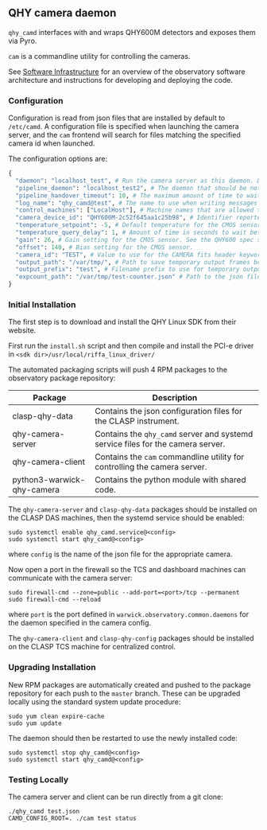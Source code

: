## QHY camera daemon

`qhy_camd` interfaces with and wraps QHY600M detectors and exposes them via Pyro.

`cam` is a commandline utility for controlling the cameras.

See [Software Infrastructure](https://github.com/warwick-one-metre/docs/wiki/Software-Infrastructure) for an overview of the observatory software architecture and instructions for developing and deploying the code.

### Configuration

Configuration is read from json files that are installed by default to `/etc/camd`.
A configuration file is specified when launching the camera server, and the `cam` frontend will search for files matching the specified camera id when launched.

The configuration options are:
```python
{
  "daemon": "localhost_test", # Run the camera server as this daemon. Daemon types are registered in `warwick.observatory.common.daemons`.
  "pipeline_daemon": "localhost_test2", # The daemon that should be notified to hand over newly saved frames for processing.
  "pipeline_handover_timeout": 10, # The maximum amount of time to wait for the pipeline daemon to accept a newly saved frame. The exposure sequence is aborted if this is exceeded.
  "log_name": "qhy_camd@test", # The name to use when writing messages to the observatory log.
  "control_machines": ["LocalHost"], # Machine names that are allowed to control (rather than just query) state. Machine names are registered in `warwick.observatory.common.IP`.
  "camera_device_id": "QHY600M-2c52f645aa1c25b98", # Identifier reported by the SDK for the desired camera. If not known, set a dummy value and look at the list reported when camd attempts to connect.
  "temperature_setpoint": -5, # Default temperature for the CMOS sensor.
  "temperature_query_delay": 1, # Amount of time in seconds to wait between querying the camera temperature and cooling status
  "gain": 26, # Gain setting for the CMOS sensor. See the QHY600 spec sheet for details on the implications on signal and read noise.
  "offset": 140, # Bias setting for the CMOS sensor.
  "camera_id": "TEST", # Value to use for the CAMERA fits header keyword.
  "output_path": "/var/tmp/", # Path to save temporary output frames before they are handed to the pipeline daemon. This should match the pipeline incoming_data_path setting.
  "output_prefix": "test", # Filename prefix to use for temporary output frames.
  "expcount_path": "/var/tmp/test-counter.json" # Path to the json file that is used to track the continuous frame number.
}
```

### Initial Installation

The first step is to download and install the QHY Linux SDK from their website.

First run the `install.sh` script and then compile and install the PCI-e driver in `<sdk dir>/usr/local/riffa_linux_driver/`

The automated packaging scripts will push 4 RPM packages to the observatory package repository:

| Package           | Description |
| ----------------- | ------ |
| clasp-qhy-data  | Contains the json configuration files for the CLASP instrument. |
| qhy-camera-server | Contains the `qhy_camd` server and systemd service files for the camera server. |
| qhy-camera-client | Contains the `cam` commandline utility for controlling the camera server. |
| python3-warwick-qhy-camera | Contains the python module with shared code. |

The `qhy-camera-server` and `clasp-qhy-data` packages should be installed on the CLASP DAS machines, then the systemd service should be enabled:
```
sudo systemctl enable qhy_camd.service@<config>
sudo systemctl start qhy_camd@<config>
```

where `config` is the name of the json file for the appropriate camera.

Now open a port in the firewall so the TCS and dashboard machines can communicate with the camera server:
```
sudo firewall-cmd --zone=public --add-port=<port>/tcp --permanent
sudo firewall-cmd --reload
```

where `port` is the port defined in `warwick.observatory.common.daemons` for the daemon specified in the camera config.

The `qhy-camera-client` and `clasp-qhy-config` packages should be installed on the CLASP TCS machine for centralized control.

### Upgrading Installation

New RPM packages are automatically created and pushed to the package repository for each push to the `master` branch.
These can be upgraded locally using the standard system update procedure:
```
sudo yum clean expire-cache
sudo yum update
```

The daemon should then be restarted to use the newly installed code:
```
sudo systemctl stop qhy_camd@<config>
sudo systemctl start qhy_camd@<config>
```

### Testing Locally

The camera server and client can be run directly from a git clone:
```
./qhy_camd test.json
CAMD_CONFIG_ROOT=. ./cam test status
```
